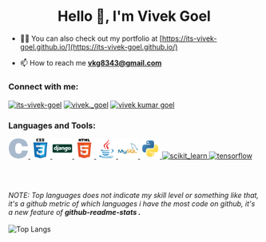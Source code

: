 <h1 align="center">Hello 👋, I'm Vivek Goel</h1>
<!--<h3 align="center">Python Developer and Machine Learning Enthusiast</h3>-->

<!--🌱 I’m currently learning **Machine Learning** -->

- 👨‍💻 You can also check out my portfolio at [https://its-vivek-goel.github.io/](https://its-vivek-goel.github.io/)

- 📫 How to reach me **vkg8343@gmail.com**

<h3 align="left">Connect with me:</h3>
<p align="left">

<!-- <a href="https://twitter.com/khushboogoel01" target="blank"><img align="center" src="https://cdn.jsdelivr.net/npm/simple-icons@3.0.1/icons/twitter.svg" alt="khushboogoel01" height="30" width="40" /></a> -->
<a href="https://www.linkedin.com/in/vivek-kumar-goel-9ab94516b/" target="blank"><img align="center" src="https://cdn.jsdelivr.net/npm/simple-icons@3.0.1/icons/linkedin.svg" alt="its-vivek-goel" height="30" width="40" /></a>
<a href="https://www.instagram.com/vivek._goel/" target="blank"><img align="center" src="https://cdn.jsdelivr.net/npm/simple-icons@3.0.1/icons/instagram.svg" alt="vivek._goel" height="30" width="40" /></a>
<a href="https://www.youtube.com/channel/UCcmqBYc5Ol4j7onSO1g2aRw" target="blank"><img align="center" src="https://cdn.jsdelivr.net/npm/simple-icons@3.0.1/icons/youtube.svg" alt="vivek kumar goel" height="30" width="40" /></a>


</p>

<h3 align="left">Languages and Tools:</h3>
<p align="left"> <a href="https://www.cprogramming.com/" target="_blank"> <img src="https://raw.githubusercontent.com/devicons/devicon/master/icons/c/c-original.svg" alt="c" width="40" height="40"/> </a> <a href="https://www.w3schools.com/css/" target="_blank"> <img src="https://raw.githubusercontent.com/devicons/devicon/master/icons/css3/css3-original-wordmark.svg" alt="css3" width="40" height="40"/> </a> <a href="https://www.djangoproject.com/" target="_blank"> <img src="https://raw.githubusercontent.com/devicons/devicon/master/icons/django/django-original.svg" alt="django" width="40" height="40"/> </a> <a href="https://www.w3.org/html/" target="_blank"> <img src="https://raw.githubusercontent.com/devicons/devicon/master/icons/html5/html5-original-wordmark.svg" alt="html5" width="40" height="40"/> </a> <a href="https://www.java.com" target="_blank"> <img src="https://raw.githubusercontent.com/devicons/devicon/master/icons/java/java-original.svg" alt="java" width="40" height="40"/> </a> <a href="https://www.mysql.com/" target="_blank"> <img src="https://raw.githubusercontent.com/devicons/devicon/master/icons/mysql/mysql-original-wordmark.svg" alt="mysql" width="40" height="40"/> </a> <a href="https://www.python.org" target="_blank"> <img src="https://raw.githubusercontent.com/devicons/devicon/master/icons/python/python-original.svg" alt="python" width="40" height="40"/> </a> <a href="https://scikit-learn.org/" target="_blank"> <img src="https://upload.wikimedia.org/wikipedia/commons/0/05/Scikit_learn_logo_small.svg" alt="scikit_learn" width="40" height="40"/> </a> <a href="https://www.tensorflow.org" target="_blank"> <img src="https://www.vectorlogo.zone/logos/tensorflow/tensorflow-icon.svg" alt="tensorflow" width="40" height="40"/> </a> </p>


<br>
<br>

*NOTE: Top languages does not indicate my skill level or something like that, it's a github metric of which languages i have the most code on github, it's a new feature of <b> github-readme-stats . </b>*
<br>
<br>
![Top Langs](https://github-readme-stats.vercel.app/api/top-langs/?username=its-vivek-goel)
